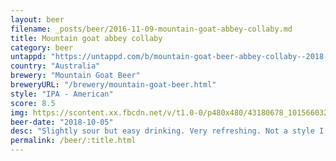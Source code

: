 ```yaml
---
layout: beer
filename: _posts/beer/2016-11-09-mountain-goat-abbey-collaby.md
title: Mountain goat abbey collaby
category: beer
untappd: "https://untappd.com/b/mountain-goat-beer-abbey-collaby--2018-/2662908"
country: "Australia"
brewery: "Mountain Goat Beer"
breweryURL: "/brewery/mountain-goat-beer.html"
style: "IPA - American"
score: 8.5
img: https://scontent.xx.fbcdn.net/v/t1.0-0/p480x480/43180678_10156603264523745_4593177857592655872_n.jpg?_nc_cat=102&_nc_ht=scontent.xx&oh=f6b454769e7fd776471791b231cf3446&oe=5DC12FC7
beer-date: "2018-10-05"
desc: "Slightly sour but easy drinking. Very refreshing. Not a style I’m familiar with but would look for this again. Lots of subtle flavours that really work well together"
permalink: /beer/:title.html
---
```

